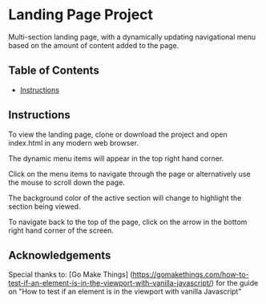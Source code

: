 # Landing Page Project
Multi-section landing page, with a dynamically updating navigational menu based on the amount of content added to the page.
## Table of Contents

* [Instructions](#instructions)

## Instructions
To view the landing page, clone or download the project and open index.html in any modern web browser. 

The dynamic menu items will appear in the top right hand corner. 

Click on the menu items to navigate through the page or alternatively use the mouse to scroll down the page. 

The background color of the active section will change to highlight the section being viewed. 

To navigate back to the top of the page, click on the arrow in the bottom right hand corner of the screen.  

## Acknowledgements
Special thanks to: [Go Make Things]
(https://gomakethings.com/how-to-test-if-an-element-is-in-the-viewport-with-vanilla-javascript/)
for the guide on "How to test if an element is in the viewport with vanilla Javascript"